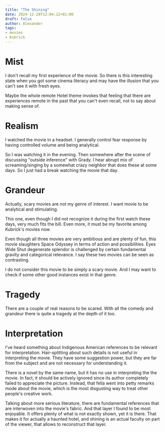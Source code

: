 ```yaml
---
title: "The Shining"
date: 2024-12-28T12:04:12+01:00
draft: false
author: Alexander
tags:
- movies
- Kubrick
---
```


# Mist

I don't recall my first experience of the movie.
So there is this interesting state when you got some cinema literacy and
may have the illusion that you can't see it with fresh eyes.

Maybe the whole remote Hotel theme invokes that feeling that there
are experiences remote in the past that you can't even recall, not to say about making sense of.

# Realism

I watched the movie in a headset.
I generally control fear response by having controlled volume and being analytical.

So I was watching it in the evening.
Then somewhere after the scene of discussing "outside inference" with Grady.
I hear abrupt mix of screaming/singing by a somewhat crazy neighbor that does these at some days.
So I just had a break watching the movie that day.

# Grandeur

Actually, scary movies are not my genre of interest.
I want movie to be analytical and stimulating.

This one, even though I did not recognize it during the first watch these days, very much fits the bill.
Even more, it must be my favorite among Kubrick's movies now.

Even though all three movies are very ambitious and are plenty of fun,
this movie slaughters Space Odyssey in terms of action and possibilities.
Eyes Wide Shut degenerate splendor is challenged by certain fundamental gravity and categorical relevance.
I say these two movies can be seen as contrasting.

I do not consider this movie to be simply a scary movie.
And I may want to check if some other good instances exist in that genre.

# Tragedy

There are a couple of real reasons to be scared.
With all the comedy and grandeur there is quite a tragedy at the depth of it too.

# Interpretation

I've heard something about Indigenous American references to be relevant for interpretation.
Hair-splitting about such details is not useful in interpreting the movie.
They have some suggestion power, but they are far from the subject and are not necessary for understanding it.

There is a novel by the same name, but it has no use in interpreting the the movie.
In fact, it should be actively ignored since its author completely failed to appreciate the picture.
Instead, that fella went into petty remarks mode about the movie, which is the most disgusting way to treat other people's creative work.

Talking about more serious literature, there are fundamental references that are interwoven into the movie's fabric.
And that layer I found to be most enjoyable.
It offers plenty of what is not exactly shown, yet it is there.
That makes it for actually a haunted hotel, and shining is an actual faculty on part of the viewer, that allows to reconstruct that layer.
